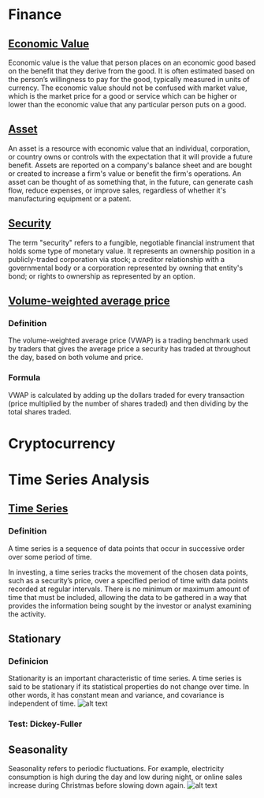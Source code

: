 # Finance

## [Economic Value](https://www.investopedia.com/terms/e/economic-value.asp)
Economic value is the value that person places on an economic good based on the benefit that they derive from the good. It is often estimated based on the person’s willingness to pay for the good, typically measured in units of currency. The economic value should not be confused with market value, which is the market price for a good or service which can be higher or lower than the economic value that any particular person puts on a good.

## [Asset](https://www.investopedia.com/terms/a/asset.asp)
An asset is a resource with economic value that an individual, corporation, or country owns or controls with the expectation that it will provide a future benefit. Assets are reported on a company's balance sheet and are bought or created to increase a firm's value or benefit the firm's operations. An asset can be thought of as something that, in the future, can generate cash flow, reduce expenses, or improve sales, regardless of whether it's manufacturing equipment or a patent. 

## [Security](https://www.investopedia.com/terms/s/security.asp)
The term "security" refers to a fungible, negotiable financial instrument that holds some type of monetary value. It represents an ownership position in a publicly-traded corporation via stock; a creditor relationship with a governmental body or a corporation represented by owning that entity's bond; or rights to ownership as represented by an option.

## [Volume-weighted average price](https://www.investopedia.com/terms/v/vwap.asp)
### Definition
The volume-weighted average price (VWAP) is a trading benchmark used by traders that gives the average price a security has traded at throughout the day, based on both volume and price.
### Formula
VWAP is calculated by adding up the dollars traded for every transaction (price multiplied by the number of shares traded) and then dividing by the total shares traded.

# Cryptocurrency

# Time Series Analysis

## [Time Series](https://www.investopedia.com/terms/t/timeseries.asp)
### Definition
A time series is a sequence of data points that occur in successive order over some period of time.

In investing, a time series tracks the movement of the chosen data points, such as a security’s price, over a specified period of time with data points recorded at regular intervals. There is no minimum or maximum amount of time that must be included, allowing the data to be gathered in a way that provides the information being sought by the investor or analyst examining the activity.

## Stationary

### Definicion
Stationarity is an important characteristic of time series. A time series is said to be stationary if its statistical properties do not change over time. In other words, it has constant mean and variance, and covariance is independent of time.
![alt text](https://miro.medium.com/max/773/1*xwMPhair-k-djWtULbEObQ.png)

### Test: Dickey-Fuller

## Seasonality
Seasonality refers to periodic fluctuations. For example, electricity consumption is high during the day and low during night, or online sales increase during Christmas before slowing down again.
![alt text](https://miro.medium.com/max/773/1*po-ZfwDPLCS5cIQBG_S-lA.png)

